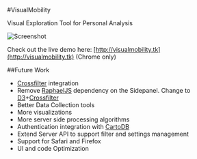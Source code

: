 #VisualMobility

Visual Exploration Tool for Personal Analysis

![Screenshot](VisualMobility/README/screenshot.png)

Check out the live demo here:
[http://visualmobility.tk](http://visualmobility.tk) (Chrome only)

##Future Work

 * [Crossfilter](http://square.github.com/crossfilter/) integration
 * Remove [RaphaelJS](http://raphaeljs.com/) dependency on the Sidepanel. Change to [D3](http://d3js.org)+[Crossfilter](http://square.github.com/crossfilter/)
 * Better Data Collection tools
 * More visualizations
 * More server side processing algorithms
 * Authentication integration with [CartoDB](http://cartodb.com/)
 * Extend Server API to support filter and settings management
 * Support for Safari and Firefox
 * UI and code Optimization
